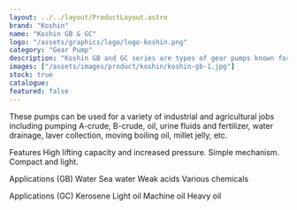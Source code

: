 ```yaml
---
layout: ../../layout/ProductLayout.astro
brand: "Koshin"
name: "Koshin GB & GC"
logo: "/assets/graphics/logo/logo-koshin.png"
category: "Gear Pump"
description: "Koshin GB and GC series are types of gear pumps known for their durability and efficiency. These pumps are widely used in various industries due to their ability to handle a wide range of fluids."
images: ["/assets/images/product/koshin/koshin-gb-1.jpg"]
stock: true
catalogue:
featured: false
---
```


These pumps can be used for a variety of industrial and agricultural jobs including pumping A-crude, B-crude, oil, urine fluids and fertilizer, water drainage, laver collection, moving boiling oil, millet jelly, etc.

Features
High lifting capacity and increased pressure.
Simple mechanism.
Compact and light.

Applications (GB)
Water
Sea water
Weak acids
Various chemicals

Applications (GC)
Kerosene
Light oil
Machine oil
Heavy oil
